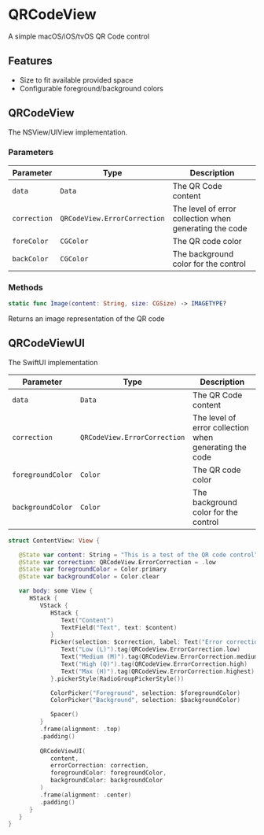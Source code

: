 # QRCodeView

A simple macOS/iOS/tvOS QR Code control

## Features

* Size to fit available provided space
* Configurable foreground/background colors

## QRCodeView

The NSView/UIView implementation.

### Parameters

| Parameter     | Type                         | Description                                            |
|---------------|------------------------------|--------------------------------------------------------|
| `data`        | `Data`                       | The QR Code content                                    |
| `correction`  | `QRCodeView.ErrorCorrection` | The level of error collection when generating the code |
| `foreColor`   | `CGColor`                    | The QR code color                                      |
| `backColor`   | `CGColor`                    | The background color for the control                   |

### Methods

```swift
static func Image(content: String, size: CGSize) -> IMAGETYPE?
```

Returns an image representation of the QR code


## QRCodeViewUI

The SwiftUI implementation

| Parameter         | Type                         | Description                                            |
|-------------------|------------------------------|--------------------------------------------------------|
| `data`            | `Data`                       | The QR Code content                                    |
| `correction`      | `QRCodeView.ErrorCorrection` | The level of error collection when generating the code |
| `foregroundColor` | `Color`                      | The QR code color                                      |
| `backgroundColor` | `Color`                      | The background color for the control                   |


```swift
struct ContentView: View {

   @State var content: String = "This is a test of the QR code control"
   @State var correction: QRCodeView.ErrorCorrection = .low
   @State var foregroundColor = Color.primary
   @State var backgroundColor = Color.clear

   var body: some View {
      HStack {
         VStack {
            HStack {
               Text("Content")
               TextField("Text", text: $content)
            }
            Picker(selection: $correction, label: Text("Error correction:")) {
               Text("Low (L)").tag(QRCodeView.ErrorCorrection.low)
               Text("Medium (M)").tag(QRCodeView.ErrorCorrection.medium)
               Text("High (Q)").tag(QRCodeView.ErrorCorrection.high)
               Text("Max (H)").tag(QRCodeView.ErrorCorrection.highest)
            }.pickerStyle(RadioGroupPickerStyle())

            ColorPicker("Foreground", selection: $foregroundColor)
            ColorPicker("Background", selection: $backgroundColor)

            Spacer()
         }
         .frame(alignment: .top)
         .padding()
         
         QRCodeViewUI(
            content,
            errorCorrection: correction,
            foregroundColor: foregroundColor,
            backgroundColor: backgroundColor
         )
         .frame(alignment: .center)
         .padding()
      }
   }
}

```
